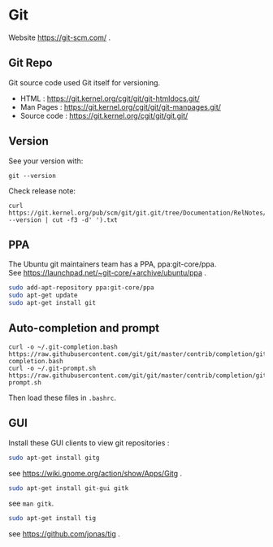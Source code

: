 # Git

Website https://git-scm.com/ .

## Git Repo

Git source code used Git itself for versioning.

* HTML : https://git.kernel.org/cgit/git/git-htmldocs.git/
* Man Pages : https://git.kernel.org/cgit/git/git-manpages.git/
* Source code : https://git.kernel.org/cgit/git/git.git/

## Version

See your version with:

```
git --version
```

Check release note:

```
curl https://git.kernel.org/pub/scm/git/git.git/tree/Documentation/RelNotes/$(git --version | cut -f3 -d' ').txt
```

## PPA

The Ubuntu git maintainers team has a PPA, ppa:git-core/ppa.  
See https://launchpad.net/~git-core/+archive/ubuntu/ppa .

~~~ bash
sudo add-apt-repository ppa:git-core/ppa
sudo apt-get update
sudo apt-get install git
~~~

## Auto-completion and prompt

~~~
curl -o ~/.git-completion.bash https://raw.githubusercontent.com/git/git/master/contrib/completion/git-completion.bash
curl -o ~/.git-prompt.sh https://raw.githubusercontent.com/git/git/master/contrib/completion/git-prompt.sh
~~~

Then load these files in `.bashrc`.

## GUI

Install these GUI clients to view git repositories :

~~~ bash
sudo apt-get install gitg
~~~

see https://wiki.gnome.org/action/show/Apps/Gitg .

~~~ bash
sudo apt-get install git-gui gitk
~~~

see `man gitk`.

~~~ bash
sudo apt-get install tig
~~~

see https://github.com/jonas/tig .
